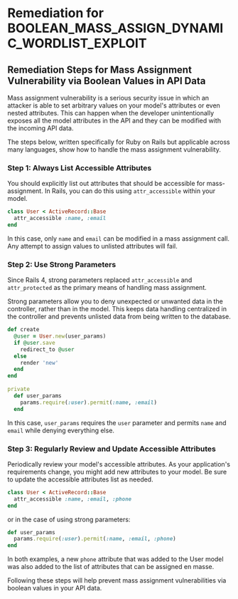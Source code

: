 # Remediation for BOOLEAN_MASS_ASSIGN_DYNAMIC_WORDLIST_EXPLOIT

## Remediation Steps for Mass Assignment Vulnerability via Boolean Values in API Data

Mass assignment vulnerability is a serious security issue in which an attacker is able to set arbitrary values on your model's attributes or even nested attributes. This can happen when the developer unintentionally exposes all the model attributes in the API and they can be modified with the incoming API data. 

The steps below, written specifically for Ruby on Rails but applicable across many languages, show how to handle the mass assignment vulnerability. 

### Step 1: Always List Accessible Attributes

You should explicitly list out attributes that should be accessible for mass-assignment. In Rails, you can do this using `attr_accessible` within your model.

```ruby
class User < ActiveRecord::Base
  attr_accessible :name, :email
end
```

In this case, only `name` and `email` can be modified in a mass assignment call. Any attempt to assign values to unlisted attributes will fail.

### Step 2: Use Strong Parameters

Since Rails 4, strong parameters replaced `attr_accessible` and `attr_protected` as the primary means of handling mass assignment. 

Strong parameters allow you to deny unexpected or unwanted data in the controller, rather than in the model. This keeps data handling centralized in the controller and prevents unlisted data from being written to the database.

```ruby
def create
  @user = User.new(user_params)
  if @user.save
    redirect_to @user
  else
    render 'new'
  end
end
 
private
  def user_params
    params.require(:user).permit(:name, :email)
  end
```
In this case, `user_params` requires the `user` parameter and permits `name` and `email` while denying everything else.

### Step 3: Regularly Review and Update Accessible Attributes

Periodically review your model's accessible attributes. As your application's requirements change, you might add new attributes to your model. Be sure to update the accessible attributes list as needed.

```ruby
class User < ActiveRecord::Base
  attr_accessible :name, :email, :phone
end
```
or in the case of using strong parameters:

```ruby
def user_params
  params.require(:user).permit(:name, :email, :phone)
end
```
In both examples, a new `phone` attribute that was added to the User model was also added to the list of attributes that can be assigned en masse. 

Following these steps will help prevent mass assignment vulnerabilities via boolean values in your API data.